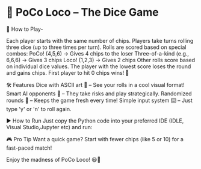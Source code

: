 # 🎲 PoCo Loco – The Dice Game



🚀 How to Play-


Each player starts with the same number of chips.
Players take turns rolling three dice (up to three times per turn).
Rolls are scored based on special combos:
PoCo! (4,5,6) → Gives 4 chips to the loser
Three-of-a-kind (e.g., 6,6,6) → Gives 3 chips
Loco! (1,2,3) → Gives 2 chips
Other rolls score based on individual dice values.
The player with the lowest score loses the round and gains chips.
First player to hit 0 chips wins! 🎉


🛠️ Features
Dice with ASCII art 🎲 – See your rolls in a cool visual format!
Smart AI opponents 🤖 – They take risks and play strategically.
Randomized rounds 🔄 – Keeps the game fresh every time!
Simple input system ⌨️ – Just type 'y' or 'n' to roll again.


▶️ How to Run
Just copy the Python code into your preferred IDE (IDLE, Visual Studio,Jupyter etc) and run:

🎮 Pro Tip
Want a quick game? Start with fewer chips (like 5 or 10) for a fast-paced match!

Enjoy the madness of PoCo Loco! 😆🎲
